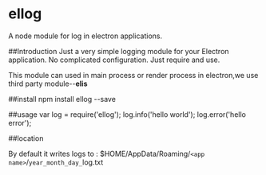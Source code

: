 # ellog
A node module for log in electron applications.

##Introduction
Just a very simple logging module for your Electron application. No complicated configuration. Just require and use.

This module can used in main process or render process in electron,we use third party module--**elis** 	

##install
    npm install ellog --save

##usage
    var log = require('ellog');
    log.info('hello world');
    log.error('hello error');

##location

By default it writes logs to :
	$HOME/AppData/Roaming/`<app name>`/`year_month_day_`log.txt